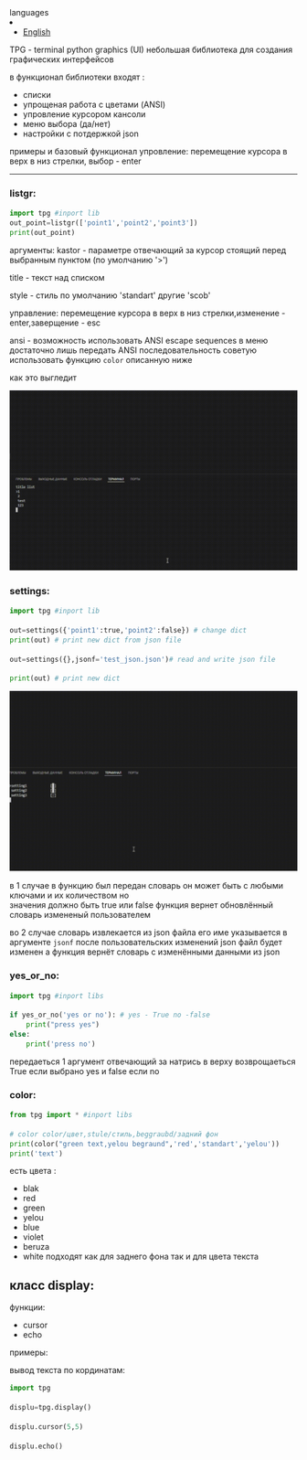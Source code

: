 
</details>
  <summary>languages</summary>
    <li>
      <ul>
      <li><a href="https://github.com/xHak2215/tpg/blob/main/doc/eng_README.md">English</a></li>
      </ul>
    </li>
</details>

TPG - terminal python graphics (UI)
небольшая библиотека для создания графических интерфейсов

в функционал библиотеки входят :

- списки
- упрощеная работа с цветами (ANSI)
- упровление курсором кансоли
- меню выбора (да/нет)
- настройки с потдержкой json

примеры и базовый функционал
упровление: перемещение курсора в верх в низ стрелки, выбор - enter

---

### listgr:

```python
import tpg #inport lib
out_point=listgr(['point1','point2','point3'])
print(out_point)
```

аргументы:
kastor - параметре отвечающий за курсор стоящий перед выбранным пунктом (по умолчанию '>')

title - текст над списком

style - стиль по умолчанию 'standart' другие 'scob'

управление: перемещение курсора в верх в низ стрелки,изменение - enter,заверщение - esc

ansi - возможность использовать ANSI escape sequences в меню достаточно лишь передать ANSI последовательность советую использовать функцию `color` описанную ниже

как это выгледит

![hippo](doc/list_test.gif)

### settings:

```python
import tpg #inport lib

out=settings({'point1':true,'point2':false}) # change dict
print(out) # print new dict from json file

out=settings({},jsonf='test_json.json')# read and write json file 

print(out) # print new dict 

```

![hippo](doc/settings_ui_test.gif)

в 1 случае в функцию был передан словарь он может быть с любыми ключами и их количеством но  
значения должно быть true или false функция вернет обновлённый словарь измененый пользователем

во 2 случае словарь извлекается из json файла его име указывается в аргументе `jsonf` после пользовательских изменений json файл будет изменен а функция вернёт словарь с изменёнными данными из json

### yes_or_no:

```python
import tpg #inport libs

if yes_or_no('yes or no'): # yes - True no -false 
    print("press yes") 
else:
    print('press no')  
```

передаеться 1 аргумент отвечающий за натрись в верху
возврощаеться True если выбрано yes и false если no

### color:

```python
from tpg import * #inport libs

# color color/цвет,stule/стиль,beggraubd/задний фон
print(color("green text,yelou begraund",'red','standart','yelou')) 
print('text') 
```

есть цвета :

- blak
- red
- green
- yelou
- blue
- violet
- beruza
- white
подходят как для заднего фона так и для цвета текста

## класс display:

функции:

- cursor
- echo

примеры:

вывод текста по кординатам:

```python
import tpg

displu=tpg.display()

displu.cursor(5,5)

displu.echo()

```

